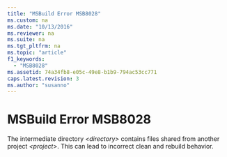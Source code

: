 ```yaml
---
title: "MSBuild Error MSB8028"
ms.custom: na
ms.date: "10/13/2016"
ms.reviewer: na
ms.suite: na
ms.tgt_pltfrm: na
ms.topic: "article"
f1_keywords: 
  - "MSB8028"
ms.assetid: 74a34fb8-e05c-49e8-b1b9-794ac53cc771
caps.latest.revision: 3
ms.author: "susanno"
---
```

# MSBuild Error MSB8028
The intermediate directory *\<directory>* contains files shared from another project *\<project>*.  This can lead to incorrect clean and rebuild behavior.